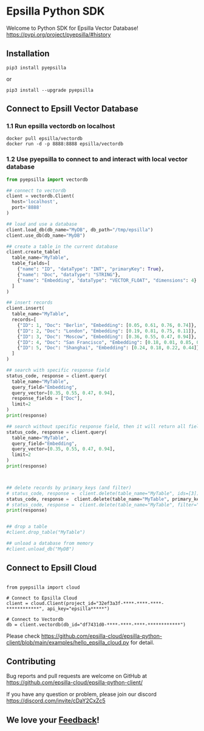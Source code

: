 # Epsilla Python SDK

Welcome to Python SDK for Epsilla Vector Database! 
https://pypi.org/project/pyepsilla/#history

## Installation
```shell
pip3 install pyepsilla
```
or
```shell
pip3 install --upgrade pyepsilla
```

## Connect to Epsill Vector Database

### 1.1 Run epsilla vectordb on localhost
```shell
docker pull epsilla/vectordb
docker run -d -p 8888:8888 epsilla/vectordb
```

### 1.2 Use pyepsilla to connect to and interact with local vector database

```python
from pyepsilla import vectordb

## connect to vectordb
client = vectordb.Client(
  host='localhost',
  port='8888'
)

## load and use a database
client.load_db(db_name="MyDB", db_path="/tmp/epsilla")
client.use_db(db_name="MyDB")

## create a table in the current database
client.create_table(
  table_name="MyTable",
  table_fields=[
    {"name": "ID", "dataType": "INT", "primaryKey": True},
    {"name": "Doc", "dataType": "STRING"},
    {"name": "Embedding", "dataType": "VECTOR_FLOAT", "dimensions": 4}
  ]
)

## insert records
client.insert(
  table_name="MyTable",
  records=[
    {"ID": 1, "Doc": "Berlin", "Embedding": [0.05, 0.61, 0.76, 0.74]},
    {"ID": 2, "Doc": "London", "Embedding": [0.19, 0.81, 0.75, 0.11]},
    {"ID": 3, "Doc": "Moscow", "Embedding": [0.36, 0.55, 0.47, 0.94]},
    {"ID": 4, "Doc": "San Francisco", "Embedding": [0.18, 0.01, 0.85, 0.80]},
    {"ID": 5, "Doc": "Shanghai", "Embedding": [0.24, 0.18, 0.22, 0.44]}
  ]
)

## search with specific response field
status_code, response = client.query(
  table_name="MyTable",
  query_field="Embedding",
  query_vector=[0.35, 0.55, 0.47, 0.94],
  response_fields = ["Doc"],
  limit=2
)
print(response)

## search without specific response field, then it will return all fields
status_code, response = client.query(
  table_name="MyTable",
  query_field="Embedding",
  query_vector=[0.35, 0.55, 0.47, 0.94],
  limit=2
)
print(response)



## delete records by primary_keys (and filter)
# status_code, response =  client.delete(table_name="MyTable", ids=[3])
status_code, response =  client.delete(table_name="MyTable", primary_keys=[3, 4])
# status_code, response =  client.delete(table_name="MyTable", filter="Doc <> 'San Francisco'")
print(response)


## drop a table
#client.drop_table("MyTable")

## unload a database from memory
#client.unload_db("MyDB")
```


## Connect to Epsill Cloud

```python3

from pyepsilla import cloud

# Connect to Epsilla Cloud
client = cloud.Client(project_id="32ef3a3f-****-****-****-************", api_key="epsilla*****")

# Connect to Vectordb
db = client.vectordb(db_id="df7431d0-****-****-****-************")

```
Please check https://github.com/epsilla-cloud/epsilla-python-client/blob/main/examples/hello_epsilla_cloud.py for detail.




## Contributing
Bug reports and pull requests are welcome on GitHub at https://github.com/epsilla-cloud/epsilla-python-client/

If you have any question or problem, please join our discord https://discord.com/invite/cDaY2CxZc5

## We love your <a href="https://forms.gle/z73ra1sGBxH9wiUR8">Feedback</a>!

